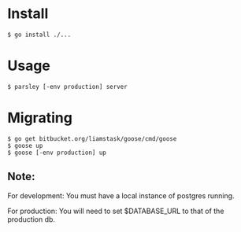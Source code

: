 # Install
    $ go install ./...
# Usage
    $ parsley [-env production] server
# Migrating
	$ go get bitbucket.org/liamstask/goose/cmd/goose
	$ goose up
	$ goose [-env production] up
## Note:
For development: You must have a local instance of postgres running.

For production: You will need to set $DATABASE_URL to that of the production db.